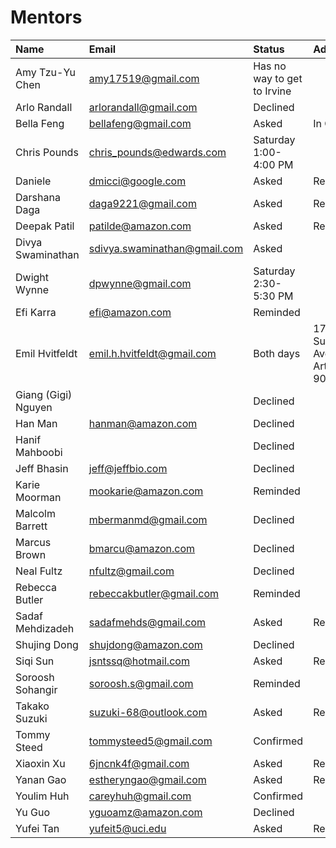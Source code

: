# Mentors

| Name                | Email                        | Status    | Address |
| :---                | :----                        | :-----    | :------ |
| Amy Tzu-Yu Chen     | amy17519@gmail.com           | Has no way to get to Irvine | |
| Arlo Randall        | arlorandall@gmail.com        | Declined  | | 
| Bella Feng          | bellafeng@gmail.com          | Asked     | In China |
| Chris Pounds        | chris_pounds@edwards.com     | Saturday 1:00-4:00 PM | |
| Daniele             | dmicci@google.com            | Asked     | Reasked |
| Darshana Daga       | daga9221@gmail.com           | Asked     | Reasked |
| Deepak Patil        | patilde@amazon.com           | Asked     | Reasked |
| Divya Swaminathan   | sdivya.swaminathan@gmail.com | Asked     | |
| Dwight Wynne        | dpwynne@gmail.com            | Saturday 2:30-5:30 PM | |
| Efi Karra           | efi@amazon.com               | Reminded  | |
| Emil Hvitfeldt      | emil.h.hvitfeldt@gmail.com   | Both days | 17816 Summer Ave, Artesia, 90701 |
| Giang (Gigi) Nguyen |                              | Declined  | |
| Han Man             | hanman@amazon.com            | Declined  | |
| Hanif Mahboobi      |                              | Declined  | |
| Jeff Bhasin         | jeff@jeffbio.com             | Declined  | |
| Karie Moorman       | mookarie@amazon.com          | Reminded  | |
| Malcolm Barrett     | mbermanmd@gmail.com          | Declined  | |
| Marcus Brown        | bmarcu@amazon.com            | Declined  | |
| Neal Fultz          | nfultz@gmail.com             | Declined  | |
| Rebecca Butler      | rebeccakbutler@gmail.com     | Reminded  | |
| Sadaf Mehdizadeh    | sadafmehds@gmail.com         | Asked     | Reasked |
| Shujing Dong        | shujdong@amazon.com          | Declined  | |
| Siqi Sun            | jsntssq@hotmail.com          | Asked     | Reasked |
| Soroosh Sohangir    | soroosh.s@gmail.com          | Reminded  | |
| Takako Suzuki       | suzuki-68@outlook.com        | Asked     | Reasked |
| Tommy Steed         | tommysteed5@gmail.com        | Confirmed | |
| Xiaoxin Xu          | 6jncnk4f@gmail.com           | Asked     | Reasked |
| Yanan Gao           | estheryngao@gmail.com        | Asked     | Reasked |
| Youlim Huh          | careyhuh@gmail.com           | Confirmed | |
| Yu Guo              | yguoamz@amazon.com           | Declined  | |
| Yufei Tan           | yufeit5@uci.edu              | Asked     | Reasked |

 


